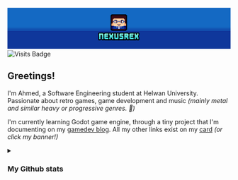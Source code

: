 [![Nexusrex](https://raw.githubusercontent.com/NexusrexDev/NexusrexDev/main/nexcomplete.png)](https://nexusrexdev.github.io)
![Visits Badge](https://komarev.com/ghpvc/?username=nexusrexdev&style=for-the-badge&color=1469c3)
## Greetings!
I'm Ahmed, a Software Engineering student at Helwan University. Passionate about retro games, game development and music *(mainly metal and similar heavy or progressive genres. 🤘)*

I'm currently learning Godot game engine, through a tiny project that I'm documenting on my [gamedev blog](https://nexusrexdev.github.io/gamedevcorner).
All my other links exist on my [card](https://nexusrexdev.github.io) *(or click my banner!)*

<details>
  <summary>
    <h3>My Github stats</h3>
  </summary>
  <a>
    <img align="center" height=200 src="https://github-readme-stats.vercel.app/api?username=NexusrexDev&show_icons=true&theme=transparent">
  </a>
  <a>
    <img align="center" height=200 src="https://github-readme-stats.vercel.app/api/top-langs/?username=NexusrexDev&layout=compact&theme=transparent">
  </a>
</details>

<!--
**NexusrexDev/NexusrexDev** is a ✨ _special_ ✨ repository because its `README.md` (this file) appears on your GitHub profile.

Here are some ideas to get you started:

- 🔭 I’m currently working on ...
- 🌱 I’m currently learning ...
- 👯 I’m looking to collaborate on ...
- 🤔 I’m looking for help with ...
- 💬 Ask me about ...
- 📫 How to reach me: ...
- 😄 Pronouns: ...
- ⚡ Fun fact: ...
-->
